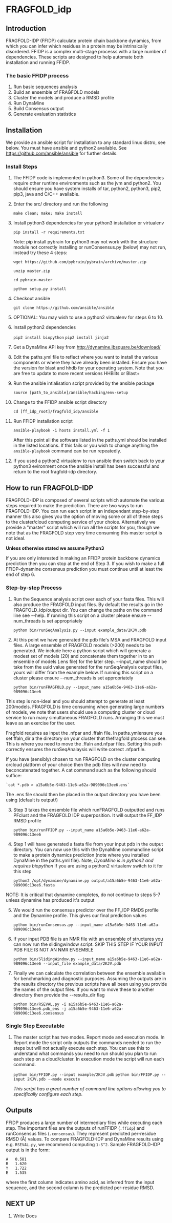 # FRAGFOLD_idp

## Introduction

FRAGFOLD-IDP (FFIDP) calculate protein chain backbone dynamics, from which you can infer which residues in a protein may be intrinsically disordered. FFIDP is a complex multi-stage processs with a large number of dependencies. These scripts are designed to help automate both installation and running FFIDP.

###  The basic FFIDP process

1. Run basic sequences analysis
2. Build an ensemble of FRAGFOLD models
3. Cluster the models and produce a RMSD profile
4. Run DynaMine
5. Build Consensus output
6. Generate evaluation statistics

## Installation

We provide an ansible script for installation to any standard linux distro, see below.
You must have ansible and python2 available. See https://github.com/ansible/ansible for further details.

### Install Steps

1. The FFIDP code is implemented in python3. Some of the dependencies require other runtime environments such as the jvm and python2. You should ensure you have system installs of tar, python2, python3, pip2, pip3, java and C/C++ available.

2. Enter the src/ directory and run the following

    `make clean; make; make install`

3. Install python3 dependencies for your python3 installation or virtualenv

    `pip install -r requirements.txt`

    Note: pip install pybrain for python3 may not work with the structure module not correctly installing or runConsensus.py (below) may not run, instead try these 4 steps:

    `wget https://github.com/pybrain/pybrain/archive/master.zip`

    `unzip master.zip`

    `cd pybrain-master`

    `python setup.py install`

4. Checkout ansible

    `git clone https://github.com/ansible/ansible`

5. OPTIONAL: You may wish to use a python2 virtualenv for steps 6 to 10.  

6. Install python2 dependencies

    `pip2 install biopython`
    `pip2 install jinja2`

7. Get a DynaMine API key from http://dynamine.ibsquare.be/download/

8. Edit the paths.yml file to reflect where you want to install the various
   components or where they have already been installed. Ensure you have the
   version for blast and hhdb for your operating system. Note that you are
   free to update to more recent versions HHBlits or Blast+

9. Run the ansible intialisation script provided by the ansible package

    `source [path_to_ansible]/ansible/hacking/env-setup`

10. Change to the FFIDP ansible script directory

    `cd [ff_idp_root]/fragfold_idp/ansible`

11. Run FFIDP installation script

    `ansible-playbook -i hosts install.yml -f 1`

    After this point all the software listed in the paths.yml should be installed
    in the listed locations. If this fails or you wish to change anything the
    `ansible-playbook` command can be run repeatedly.

12. If you used a python2 virtualenv to run ansible then switch back to your python3 evironment once the ansible install has been successful and return to the root fragfold-idp directory.

## How to run FRAGFOLD-IDP

FRAGFOLD-IDP is composed of several scripts which automate the various steps
required to make the  prediction. There are two ways to run FRAGFOLD-IDP. You
can run each script in an independant step-by-step manner this also gives you
the option of moving some or all of these steps to the cluster/cloud computing
service of your choice. Alternatively we provide a "master" script which will
run all the scripts for you, though we note that as the FRAGFOLD step very
time consuming this master script is not ideal.

**Unless otherwise stated we assume Python3**

If you are only interested in making an FFIDP protein backbone dynamics prediction then
you can stop at the end of Step 3. If you wish to make a full FFIDP-dynamine consensus prediction you must continue until at least the end of step 6.

### Step-by-step Process

1. Run the Sequence analysis script over each of your fasta files. This will
also produce the FRAGFOLD input files. By default the results go in the
FRAGFOLD_idp/output dir. You can change the paths on the command line see
--help. If running this script on a cluster please ensure --num_threads is
set appropriately

    `python bin/runSeqAnalysis.py --input example_data/2KJV.pdb`

2. At this point we have generated the pdb file's MSA and FRAGFOLD input files.
A large ensemble of FRAGFOLD models (>200) needs to be generated. We include
here a python script which will generate a modest set of models (20) and
concatenate them together in to an ensemble of models (.ens file) for the later
step. --input_name should be take from the uuid value generated for the
runSeqAnalysis output files, yours will differ from the example below. If
running this script on a cluster please ensure --num_threads is set
appropriately

    `python bin/runFRAGFOLD.py --input_name a15a6b5e-9463-11e6-a62a-989096c13ee6`

  This step is non-ideal and you should attempt to generate at least 200models.
  FRAGFOLD is time consuming when generating large numbers of models, we note
  that users should use a computing cluster or cloud service to run many simultaneous FRAGFOLD runs. Arranging this we must leave as an exercise for
  the user.

  Fragfold requires as input the .nfpar and .ffaln file. In paths.ymlensure you set ffaln_dir a the directory on your cluster that thefragfold ptocess can see.  This is where you need to move the .ffaln and.nfpar files. Setting this
  path correctly ensures the runSeqAnalaysis will write correct .nfparfile.  

  If you have (sensibly) chosen to run FRAGFOLD on the cluster computing orcloud
  platform of your choice then the pdb files will now need to beconcatenated
  together. A cat command such as the following should suffice:

    `cat *.pdb > a15a6b5e-9463-11e6-a62a-989096c13ee6.ens`

  The .ens file should then be placed in the output directory you have been using
  (default is output/)

3. Step 3 takes the ensemble file which runFRAGFOLD outputted and runs PFclust
and the FRAGFOLD IDP superposition. It will output the FF_IDP RMSD profile

    `python bin/runFFIDP.py --input_name a15a6b5e-9463-11e6-a62a-989096c13ee6`

4. Step 1 will have generated a fasta file from your input pdb in the output
  directory. You can now use this with the DynaMine commandline script to
  make a protein dynamics prediction (note where you installed DynaMine in the
  paths.yml file). Note, *DynaMine is in python2 and requires biopython*
  If you are using a python2 virtualenv switch to it for this step

    `python2 /opt/dynamine/dynamine.py output/a15a6b5e-9463-11e6-a62a-989096c13ee6.fasta`

  NOTE: It is critical that dynamine completes, do not continue to steps 5-7
  unless dynamine has produced it's output

5. We would run the consensus predictor over the FF_IDP RMDS profile and the
Dynamine profile. This gives our final prediction values

    `python bin/runConsensus.py --input_name a15a6b5e-9463-11e6-a62a-989096c13ee6`

6. If your input PDB file is an NMR file with an ensemble of structures you
can now run the slidingwindow script. SKIP THIS STEP IF YOUR INPUT PDB FILE
IS NOT AN NMR ENSEMBLE

    `python bin/SlidingWindow.py --input_name a15a6b5e-9463-11e6-a62a-989096c13ee6 --input_file example_data/2KJV.pdb`

7. Finally we can calculate the correlation between the ensemble available
for benchmarking and diagnostic purposes. Assuming the outputs are in the
results directory the previous scripts have all been using you provide
the names of the output files. If you want to move these to another
directory then provide the --results_dir flag

    `python bin/RSEVAL.py -i a15a6b5e-9463-11e6-a62a-989096c13ee6.pdb_ens -j a15a6b5e-9463-11e6-a62a-989096c13ee6.consensus`

### Single Step Executable

1. The master script has two modes. Report mode and execution mode. In Report
mode the script only outputs the commands needed to run the steps but will
not actually execute each step. You can use this to understand what commands
you need to run should you plan to run each step on a cloud/cluster. In execution
mode the script will run each command.

    `python bin/FFIDP.py --input example/2KJV.pdb`
    `python bin/FFIDP.py --input 2KJV.pdb --mode execute`

    *This script has a great number of command line options allowing you to
    specifically configure each step.*

## Outputs

FFIDP produces a large number of intermediary files while executing each step.
The important files are the outputs of runFFIDP (`.ffidp`) and runConsensus files (`.consensus`). They represent predicted per-residue RMSD (Å) values. To compare FRAGFOLD-IDP and DynaMine results using e.g. `RSEVAL.py`, we recommend computing `1-S^2`. Sample FRAGFOLD-IDP output is in the form:
```
A	0.581
R	1.620
Y	1.722
E	1.535
```
where the first column indicates amino acid, as inferred from the input sequence, and the second column is the predicted per-residue RMSD. 

## NEXT UP
1. Write Docs

